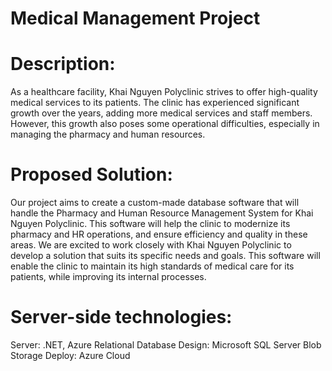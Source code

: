 # Medical Management Project

# Description:
As a healthcare facility, Khai Nguyen Polyclinic strives to offer high-quality medical services to its patients. 
The clinic has experienced significant growth over the years, adding more medical services and staff members.
However, this growth also poses some operational difficulties, especially in managing the pharmacy and human resources.

# Proposed Solution:
Our project aims to create a custom-made database software that will handle the Pharmacy and Human Resource Management System 
for Khai Nguyen Polyclinic. This software will help the clinic to modernize its pharmacy and HR operations, and ensure efficiency 
and quality in these areas. We are excited to work closely with Khai Nguyen Polyclinic to develop a solution that suits its 
specific needs and goals. This software will enable the clinic to maintain its high standards of medical care for its patients, 
while improving its internal processes.

# Server-side technologies:
Server: .NET, Azure 
Relational Database Design: Microsoft SQL Server
Blob Storage
Deploy: Azure Cloud


